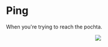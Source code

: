 <link rel="shortcut icon" type="image/x-icon" href="favicon.ico">

# Ping   
When you're trying to reach the pochta.

<p align="center">
    <img src="https://mntw.github.io/postal-ping/demo.svg">
</p>
  
